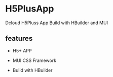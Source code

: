 # H5PlusApp
Dcloud H5Pluss App Build with HBuilder and MUI


## features

* H5+ APP

* MUI CSS Framework

* Bulid with HBuilder
